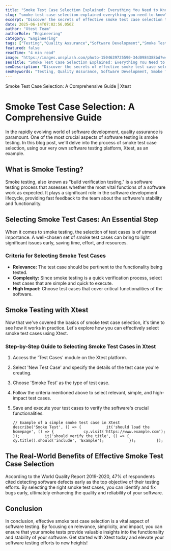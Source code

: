 ```yaml
---
title: "Smoke Test Case Selection Explained: Everything You Need to Know"
slug: "smoke-test-case-selection-explained-everything-you-need-to-know"
excerpt: "Discover the secrets of effective smoke test case selection to boost your software development quality and speed. Dive into our comprehensive guide that explores the ins and outs of choosing the right smoke test cases, helping you streamline processes and catch critical issues early. Dont miss these pivotal insights to optimize your testing strategy!"
date: 2025-06-14T07:02:56.056Z
author: "Xtest Team"
authorRole: "Engineering"
category: "Engineering"
tags: ["Testing","Quality Assurance","Software Development","Smoke Tests","Build Verification"]
featured: false
readTime: "4 min read"
image: "https://images.unsplash.com/photo-1504639725590-34d0984388bd?w=1200&h=600&fit=crop"
seoTitle: "Smoke Test Case Selection Explained: Everything You Need to Know"
seoDescription: "Discover the secrets of effective smoke test case selection to boost your software development quality and speed. Dive into our comprehensive guide that explores the ins and outs of choosing the right smoke test cases, helping you streamline processes and catch critical issues early. Dont miss these pivotal insights to optimize your testing strategy!"
seoKeywords: "Testing, Quality Assurance, Software Development, Smoke Tests, Build Verification"
---
```


Smoke Test Case Selection: A Comprehensive Guide | Xtest 

# Smoke Test Case Selection: A Comprehensive Guide

In the rapidly evolving world of software development, quality assurance is paramount. One of the most crucial aspects of software testing is smoke testing. In this blog post, we'll delve into the process of smoke test case selection, using our very own software testing platform, Xtest, as an example.

## What is Smoke Testing?

Smoke testing, also known as "build verification testing," is a software testing process that assesses whether the most vital functions of a software work as expected. It plays a significant role in the software development lifecycle, providing fast feedback to the team about the software's stability and functionality.

## Selecting Smoke Test Cases: An Essential Step

When it comes to smoke testing, the selection of test cases is of utmost importance. A well-chosen set of smoke test cases can bring to light significant issues early, saving time, effort, and resources.

### Criteria for Selecting Smoke Test Cases

*   **Relevance:** The test case should be pertinent to the functionality being tested.
*   **Complexity:** Since smoke testing is a quick verification process, select test cases that are simple and quick to execute.
*   **High Impact:** Choose test cases that cover critical functionalities of the software.

## Smoke Testing with Xtest

Now that we've covered the basics of smoke test case selection, it's time to see how it works in practice. Let's explore how you can effectively select smoke test cases using Xtest.

### Step-by-Step Guide to Selecting Smoke Test Cases in Xtest

1.  Access the 'Test Cases' module on the Xtest platform.
2.  Select 'New Test Case' and specify the details of the test case you're creating.
3.  Choose 'Smoke Test' as the type of test case.
4.  Follow the criteria mentioned above to select relevant, simple, and high-impact test cases.
5.  Save and execute your test cases to verify the software's crucial functionalities.

      `// Example of a simple smoke test case in Xtest         describe('Smoke Test', () => {           it('should load the homepage', () => {             cy.visit('https://www.example.com');           });           it('should verify the title', () => {             cy.title().should('include', 'Example');           });         });`
      
    

## The Real-World Benefits of Effective Smoke Test Case Selection

According to the World Quality Report 2019-2020, 47% of respondents cited detecting software defects early as the top objective of their testing efforts. By selecting the right smoke test cases, you can identify and fix bugs early, ultimately enhancing the quality and reliability of your software.

## Conclusion

In conclusion, effective smoke test case selection is a vital aspect of software testing. By focusing on relevance, simplicity, and impact, you can ensure that your smoke tests provide valuable insights into the functionality and stability of your software. Get started with Xtest today and elevate your software testing efforts to new heights!